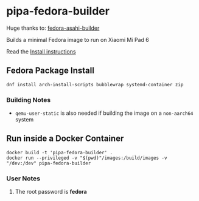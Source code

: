 # pipa-fedora-builder

Huge thanks to: [fedora-asahi-builder](https://github.com/leifliddy/asahi-fedora-builder)

Builds a minimal Fedora image to run on Xiaomi Mi Pad 6

Read the [Install instructions](install.md)

## Fedora Package Install

```dnf install arch-install-scripts bubblewrap systemd-container zip```

### Building Notes

- ```qemu-user-static``` is also needed if building the image on a ```non-aarch64``` system  

## Run inside a Docker Container

```
docker build -t 'pipa-fedora-builder' . 
docker run --privileged -v "$(pwd)"/images:/build/images -v "/dev:/dev" pipa-fedora-builder
```

### User Notes

1. The root password is **fedora**
